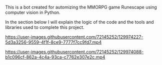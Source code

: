 







This is a bot created for automizing the MMORPG game Runescape using computer vision in Python.

In the section below I will explain the logic of the code and the tools and libraries used to complete this project.



https://user-images.githubusercontent.com/72145252/129974227-5d3a3256-9559-4f1f-8ce9-7777f7cc9fd7.mp4

https://user-images.githubusercontent.com/72145252/129974088-b1c096cf-862a-4c4a-93ca-c7762e307e2c.mp4


